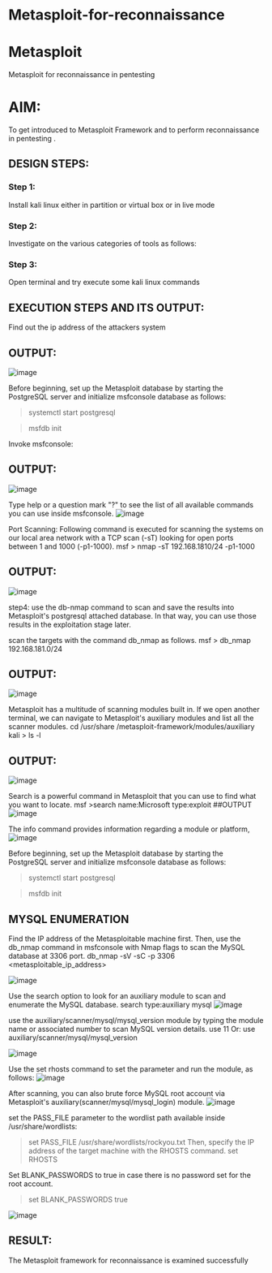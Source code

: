 # Metasploit-for-reconnaissance
# Metasploit
Metasploit for reconnaissance in pentesting

# AIM:

To get introduced to Metasploit Framework and to  perform reconnaissance  in pentesting .

## DESIGN STEPS:

### Step 1:

Install kali linux either in partition or virtual box or in live mode

### Step 2:

Investigate on the various categories of tools as follows:

### Step 3:

Open terminal and try execute some kali linux commands

## EXECUTION STEPS AND ITS OUTPUT:

Find out the ip address of the attackers system
## OUTPUT:
![image](https://github.com/CodesWithRobi/EH-Metasploit-for-reconnaissance/assets/130537166/5dd48b5e-cb4d-4222-8251-4c1ce5cc66bd)


Before beginning, set up the Metasploit database by starting the PostgreSQL server and initialize msfconsole database as follows:
> systemctl start postgresql

> msfdb init

Invoke msfconsole:
## OUTPUT:
![image](https://github.com/CodesWithRobi/EH-Metasploit-for-reconnaissance/assets/130537166/42369811-2f46-4ab2-adae-441ebee35f47)




Type help or a question mark "?" to see the list of all available commands you can use inside msfconsole.
![image](https://github.com/CodesWithRobi/EH-Metasploit-for-reconnaissance/assets/130537166/17c367ef-e4dd-4998-8da1-a3fe516406ca)


Port Scanning:
Following command is executed for scanning the systems on our local area network with a TCP scan (-sT) looking for open ports between 1 and 1000 (-p1-1000).
msf >  nmap -sT 192.168.1810/24 -p1-1000
## OUTPUT:
![image](https://github.com/CodesWithRobi/EH-Metasploit-for-reconnaissance/assets/130537166/e896bbf5-edbf-4809-9eae-dfdfcf45bacf)

step4:
use the db-nmap command to scan and save the results into Metasploit's postgresql attached database. In that way, you can use those results in the exploitation stage later.

scan the targets with the command db_nmap as follows.
msf > db_nmap 192.168.181.0/24
## OUTPUT:
![image](https://github.com/CodesWithRobi/EH-Metasploit-for-reconnaissance/assets/130537166/55568150-1887-4aba-9e9c-e3883437f582)

Metasploit has a multitude of scanning modules built in. If we open another terminal, we can navigate to Metasploit's auxiliary modules and list all the scanner modules.
cd /usr/share /metasploit-framework/modules/auxiliary
kali > ls -l
## OUTPUT:

![image](https://github.com/CodesWithRobi/EH-Metasploit-for-reconnaissance/assets/130537166/4c30bee3-fd41-4116-b3b5-5a2e33caf308)

Search is a powerful command in Metasploit that you can use to find what you want to locate. 
msf >search name:Microsoft type:exploit
##OUTPUT
![image](https://github.com/CodesWithRobi/EH-Metasploit-for-reconnaissance/assets/130537166/6b71f6b9-b46d-4374-a9bd-21868b9faffc)



The info command provides information regarding a module or platform,
![image](https://github.com/CodesWithRobi/EH-Metasploit-for-reconnaissance/assets/130537166/21496da5-fef2-42d8-b5b7-e7e926c1ccc3)

Before beginning, set up the Metasploit database by starting the PostgreSQL server and initialize msfconsole database as follows:
> systemctl start postgresql

> msfdb init

## MYSQL ENUMERATION
Find the IP address of the Metasploitable machine first. Then, use the db_nmap command in msfconsole with Nmap flags to scan the MySQL database at 3306 port.
db_nmap -sV -sC -p 3306 <metasploitable_ip_address>

![image](https://github.com/CodesWithRobi/EH-Metasploit-for-reconnaissance/assets/130537166/9f998219-a2ae-4dbc-8c97-0ab720f38b24)



Use the search option to look for an auxiliary module to scan and enumerate the MySQL database.
search type:auxiliary mysql
![image](https://github.com/CodesWithRobi/EH-Metasploit-for-reconnaissance/assets/130537166/24f85f8d-f911-4951-8bcf-4733c754c982)


use the auxiliary/scanner/mysql/mysql_version module by typing the module name or associated number to scan MySQL version details.
use 11
Or:
use auxiliary/scanner/mysql/mysql_version

![image](https://github.com/CodesWithRobi/EH-Metasploit-for-reconnaissance/assets/130537166/f1525598-74e1-4bed-8b42-ce0161a3a9b9)


Use the set rhosts command to set the parameter and run the module, as follows:
![image](https://github.com/CodesWithRobi/EH-Metasploit-for-reconnaissance/assets/130537166/4282f715-91f9-48a5-8a18-4ab4d687e4cf)


After scanning, you can also brute force MySQL root account via Metasploit's auxiliary(scanner/mysql/mysql_login) module.
![image](https://github.com/CodesWithRobi/EH-Metasploit-for-reconnaissance/assets/130537166/12bbbb4f-c3ca-44e5-8016-cbf94c421902)


set the PASS_FILE parameter to the wordlist path available inside /usr/share/wordlists:
> set PASS_FILE /usr/share/wordlists/rockyou.txt
Then, specify the IP address of the target machine with the RHOSTS command.
> set RHOSTS <metasploitable-ip-address>

Set BLANK_PASSWORDS to true in case there is no password set for the root account.

>set BLANK_PASSWORDS true

![image](https://github.com/CodesWithRobi/EH-Metasploit-for-reconnaissance/assets/130537166/6695fce9-029d-4321-b5cf-026f1fe618b3)


## RESULT:
The Metasploit framework for reconnaissance is  examined successfully
